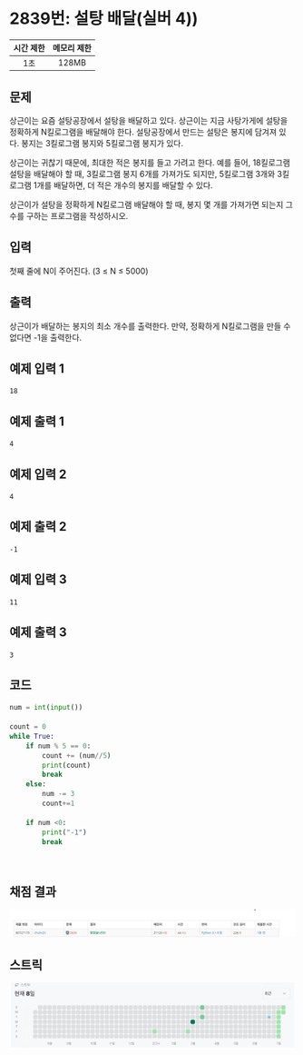 # 2839번: 설탕 배달(실버 4))
| 시간 제한 | 메모리 제한 |
|:-----:|:------:|
|  1초   | 128MB  |

## 문제
상근이는 요즘 설탕공장에서 설탕을 배달하고 있다. 상근이는 지금 사탕가게에 설탕을 정확하게 N킬로그램을 배달해야 한다. 설탕공장에서 만드는 설탕은 봉지에 담겨져 있다. 봉지는 3킬로그램 봉지와 5킬로그램 봉지가 있다.

상근이는 귀찮기 때문에, 최대한 적은 봉지를 들고 가려고 한다. 예를 들어, 18킬로그램 설탕을 배달해야 할 때, 3킬로그램 봉지 6개를 가져가도 되지만, 5킬로그램 3개와 3킬로그램 1개를 배달하면, 더 적은 개수의 봉지를 배달할 수 있다.

상근이가 설탕을 정확하게 N킬로그램 배달해야 할 때, 봉지 몇 개를 가져가면 되는지 그 수를 구하는 프로그램을 작성하시오.

## 입력
첫째 줄에 N이 주어진다. (3 ≤ N ≤ 5000)

## 출력
상근이가 배달하는 봉지의 최소 개수를 출력한다. 만약, 정확하게 N킬로그램을 만들 수 없다면 -1을 출력한다.

## 예제 입력 1
```text
18
```
## 예제 출력 1
```text
4
```

## 예제 입력 2
```text
4
```
## 예제 출력 2
```text
-1
```


## 예제 입력 3
```text
11
```
## 예제 출력 3
```text
3
```


## 코드
```python
num = int(input())

count = 0
while True:
    if num % 5 == 0:
        count += (num//5)
        print(count)
        break
    else:
        num -= 3
        count+=1
    
    if num <0:
        print("-1")
        break

        
```

## 채점 결과
![image](result.png)

## 스트릭
![image](streak.png)
